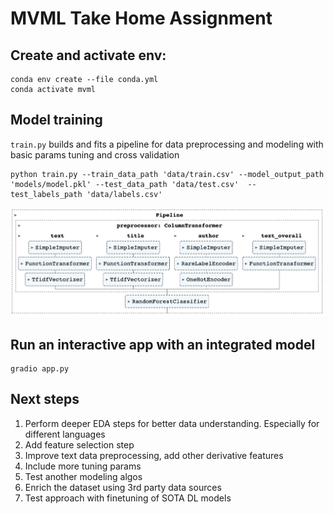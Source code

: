 
# MVML Take Home Assignment

## Create and activate env:
```shell
conda env create --file conda.yml
conda activate mvml
```

## Model training
`train.py` builds and fits a pipeline for data preprocessing and modeling with basic params tuning and cross validation

```shell
python train.py --train_data_path 'data/train.csv' --model_output_path 'models/model.pkl' --test_data_path 'data/test.csv'  --test_labels_path 'data/labels.csv'
```
![Pipeline](pipe.png)


## Run an interactive app with an integrated model
```shell
gradio app.py
```

## Next steps
1. Perform deeper EDA steps for better data understanding. Especially for different languages
2. Add feature selection step
3. Improve text data preprocessing, add other derivative features
4. Include more tuning params
5. Test another modeling algos
6. Enrich the dataset using 3rd party data sources
7. Test approach with finetuning of SOTA DL models
